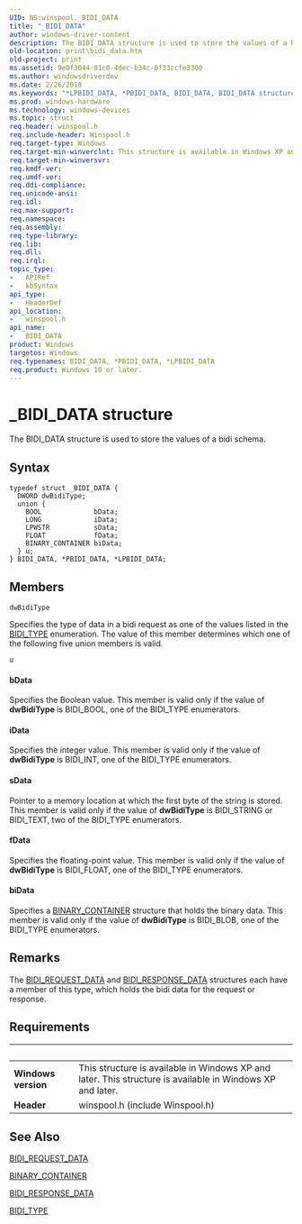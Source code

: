 ```yaml
---
UID: NS:winspool._BIDI_DATA
title: "_BIDI_DATA"
author: windows-driver-content
description: The BIDI_DATA structure is used to store the values of a bidi schema.
old-location: print\bidi_data.htm
old-project: print
ms.assetid: 9e0f3044-01c0-4dec-b34c-0f33ccfe3300
ms.author: windowsdriverdev
ms.date: 2/26/2018
ms.keywords: "*LPBIDI_DATA, *PBIDI_DATA, BIDI_DATA, BIDI_DATA structure [Print Devices], LPBIDI_DATA, LPBIDI_DATA structure pointer [Print Devices], PBIDI_DATA, PBIDI_DATA structure pointer [Print Devices], _BIDI_DATA, print.bidi_data, spoolfnc_6e6c0bc2-88f6-43ab-8183-42ee1a91e593.xml, winspool/BIDI_DATA, winspool/LPBIDI_DATA, winspool/PBIDI_DATA"
ms.prod: windows-hardware
ms.technology: windows-devices
ms.topic: struct
req.header: winspool.h
req.include-header: Winspool.h
req.target-type: Windows
req.target-min-winverclnt: This structure is available in Windows XP and later.
req.target-min-winversvr: 
req.kmdf-ver: 
req.umdf-ver: 
req.ddi-compliance: 
req.unicode-ansi: 
req.idl: 
req.max-support: 
req.namespace: 
req.assembly: 
req.type-library: 
req.lib: 
req.dll: 
req.irql: 
topic_type:
-	APIRef
-	kbSyntax
api_type:
-	HeaderDef
api_location:
-	winspool.h
api_name:
-	BIDI_DATA
product: Windows
targetos: Windows
req.typenames: BIDI_DATA, *PBIDI_DATA, *LPBIDI_DATA
req.product: Windows 10 or later.
---
```


# _BIDI_DATA structure
The BIDI_DATA structure is used to store the values of a bidi schema.

## Syntax
````
typedef struct _BIDI_DATA {
  DWORD dwBidiType;
  union {
    BOOL             bData;
    LONG             iData;
    LPWSTR           sData;
    FLOAT            fData;
    BINARY_CONTAINER biData;
  } u;
} BIDI_DATA, *PBIDI_DATA, *LPBIDI_DATA;
````

## Members


`dwBidiType`

Specifies the type of data in a bidi request as one of the values listed in the <a href="..\winspool\ne-winspool-bidi_type.md">BIDI_TYPE</a> enumeration. The value of this member determines which one of the following five union members is valid.

`u`

#### bData

Specifies the Boolean value. This member is valid only if the value of <b>dwBidiType</b> is BIDI_BOOL, one of the BIDI_TYPE enumerators.



#### iData

Specifies the integer value. This member is valid only if the value of <b>dwBidiType</b> is BIDI_INT, one of the BIDI_TYPE enumerators.



#### sData

Pointer to a memory location at which the first byte of the string is stored. This member is valid only if the value of <b>dwBidiType</b> is BIDI_STRING or BIDI_TEXT, two of the BIDI_TYPE enumerators.



#### fData

Specifies the floating-point value. This member is valid only if the value of <b>dwBidiType</b> is BIDI_FLOAT, one of the BIDI_TYPE enumerators.



#### biData

Specifies a <a href="..\winspool\ns-winspool-_binary_container.md">BINARY_CONTAINER</a> structure that holds the binary data. This member is valid only if the value of <b>dwBidiType</b> is BIDI_BLOB, one of the BIDI_TYPE enumerators.

## Remarks
The <a href="..\winspool\ns-winspool-_bidi_request_data.md">BIDI_REQUEST_DATA</a> and <a href="..\winspool\ns-winspool-_bidi_response_data.md">BIDI_RESPONSE_DATA</a> structures each have a member of this type, which holds the bidi data for the request or response.

## Requirements
| &nbsp; | &nbsp; |
| ---- |:---- |
| **Windows version** | This structure is available in Windows XP and later. This structure is available in Windows XP and later. |
| **Header** | winspool.h (include Winspool.h) |

## See Also

<a href="..\winspool\ns-winspool-_bidi_request_data.md">BIDI_REQUEST_DATA</a>



<a href="..\winspool\ns-winspool-_binary_container.md">BINARY_CONTAINER</a>



<a href="..\winspool\ns-winspool-_bidi_response_data.md">BIDI_RESPONSE_DATA</a>



<a href="..\winspool\ne-winspool-bidi_type.md">BIDI_TYPE</a>